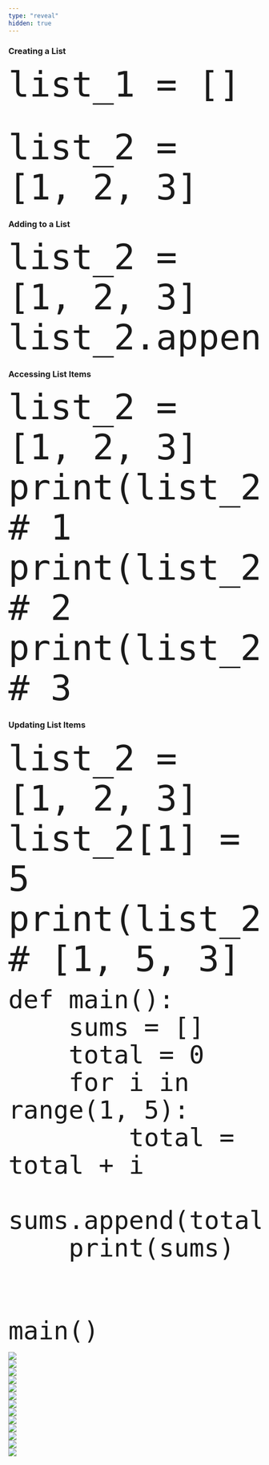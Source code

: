 ```yaml
---
type: "reveal"
hidden: true
---
```


<section>
    <h3>Creating a List</h3>
    <pre><code style="font-size: 70px; line-height: 80px" class="language-python stretch">list_1 = []</code></pre>
	<br>
	<pre class="fragment"><code style="font-size: 70px; line-height: 80px" class="language-python stretch">list_2 = [1, 2, 3]</code></pre>
</section>

<section>
    <h3>Adding to a List</h3>
    <pre><code style="font-size: 70px; line-height: 80px" class="language-python stretch">list_2 = [1, 2, 3]
list_2.append(4)</code></pre>
</section>

<section>
    <h3>Accessing List Items</h3>
    <pre><code style="font-size: 70px; line-height: 80px" class="language-python stretch">list_2 = [1, 2, 3]
print(list_2[0])    # 1
print(list_2[1])    # 2
print(list_2[2])    # 3</code></pre>
</section>

<section>
    <h3>Updating List Items</h3>
    <pre><code style="font-size: 70px; line-height: 80px" class="language-python stretch">list_2 = [1, 2, 3]
list_2[1] = 5
print(list_2)       # [1, 5, 3]</code></pre>
</section>

<section>
    <pre><code style="font-size: 50px; line-height: 55px" class="language-python stretch">def main():
    sums = []
    total = 0
    for i in range(1, 5):
        total = total + i
        sums.append(total)
    print(sums)
<br>
main()</code></pre>
</section>






<section>
	<img class="stretch plain" src="/intro-python/images/07/tutor10_4.png">
</section>

<section>
	<img class="stretch plain" src="/intro-python/images/07/tutor10_5.png">
</section>

<section>
	<img class="stretch plain" src="/intro-python/images/07/tutor10_6.png">
</section>

<section>
	<img class="stretch plain" src="/intro-python/images/07/tutor10_7.png">
</section>

<section>
	<img class="stretch plain" src="/intro-python/images/07/tutor10_8.png">
</section>

<section>
	<img class="stretch plain" src="/intro-python/images/07/tutor10_9.png">
</section>

<section>
	<img class="stretch plain" src="/intro-python/images/07/tutor10_10.png">
</section>

<section>
	<img class="stretch plain" src="/intro-python/images/07/tutor10_12.png">
</section>

<section>
	<img class="stretch plain" src="/intro-python/images/07/tutor10_15.png">
</section>

<section>
	<img class="stretch plain" src="/intro-python/images/07/tutor10_18.png">
</section>

<section>
	<img class="stretch plain" src="/intro-python/images/07/tutor10_19.png">
</section>

<section>
	<img class="stretch plain" src="/intro-python/images/07/tutor10_20.png">
</section>

<section>
	<img class="stretch plain" src="/intro-python/images/07/tutor10.gif">
</section>